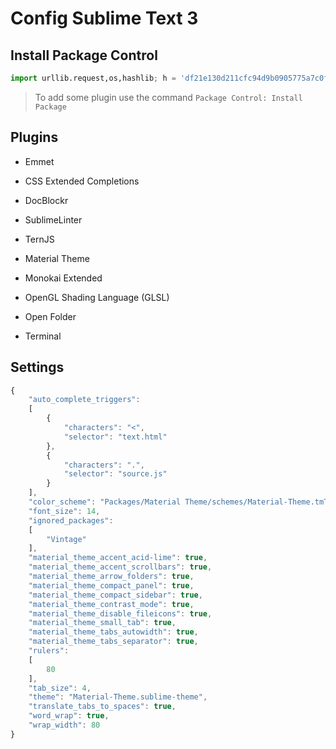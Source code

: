 # Config Sublime Text 3

## Install Package Control

```python
import urllib.request,os,hashlib; h = 'df21e130d211cfc94d9b0905775a7c0f' + '1e3d39e33b79698005270310898eea76'; pf = 'Package Control.sublime-package'; ipp = sublime.installed_packages_path(); urllib.request.install_opener( urllib.request.build_opener( urllib.request.ProxyHandler()) ); by = urllib.request.urlopen( 'http://packagecontrol.io/' + pf.replace(' ', '%20')).read(); dh = hashlib.sha256(by).hexdigest(); print('Error validating download (got %s instead of %s), please try manual install' % (dh, h)) if dh != h else open(os.path.join( ipp, pf), 'wb' ).write(by) 
```

> To add some plugin use the command `Package Control: Install Package`


## Plugins

- Emmet
- CSS Extended Completions  
- DocBlockr

- SublimeLinter
- TernJS

- Material Theme
- Monokai Extended
- OpenGL Shading Language (GLSL)

- Open Folder
- Terminal


## Settings

```js
{
    "auto_complete_triggers":
    [
        {
            "characters": "<",
            "selector": "text.html"
        },
        {
            "characters": ".",
            "selector": "source.js"
        }
    ],
    "color_scheme": "Packages/Material Theme/schemes/Material-Theme.tmTheme",
    "font_size": 14,
    "ignored_packages":
    [
        "Vintage"
    ],
    "material_theme_accent_acid-lime": true,
    "material_theme_accent_scrollbars": true,
    "material_theme_arrow_folders": true,
    "material_theme_compact_panel": true,
    "material_theme_compact_sidebar": true,
    "material_theme_contrast_mode": true,
    "material_theme_disable_fileicons": true,
    "material_theme_small_tab": true,
    "material_theme_tabs_autowidth": true,
    "material_theme_tabs_separator": true,
    "rulers":
    [
        80
    ],
    "tab_size": 4,
    "theme": "Material-Theme.sublime-theme",
    "translate_tabs_to_spaces": true,
    "word_wrap": true,
    "wrap_width": 80
}
```